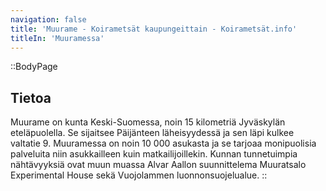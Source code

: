 ```yaml
---
navigation: false
title: 'Muurame - Koirametsät kaupungeittain - Koirametsät.info'
titleIn: 'Muuramessa'
---
```


::BodyPage
## Tietoa
Muurame on kunta Keski-Suomessa, noin 15 kilometriä Jyväskylän eteläpuolella. Se sijaitsee Päijänteen läheisyydessä ja sen läpi kulkee valtatie 9. Muuramessa on noin 10 000 asukasta ja se tarjoaa monipuolisia palveluita niin asukkailleen kuin matkailijoillekin. Kunnan tunnetuimpia nähtävyyksiä ovat muun muassa Alvar Aallon suunnittelema Muuratsalo Experimental House sekä Vuojolammen luonnonsuojelualue.
::